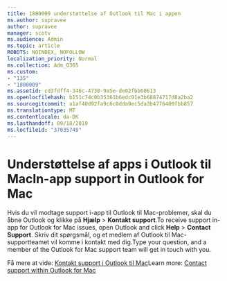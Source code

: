 ```yaml
---
title: 1800009 understøttelse af Outlook til Mac i appen
ms.author: supravee
author: supravee
manager: scotv
ms.audience: Admin
ms.topic: article
ROBOTS: NOINDEX, NOFOLLOW
localization_priority: Normal
ms.collection: Adm_O365
ms.custom:
- "135"
- "1800009"
ms.assetid: cd3fdff4-346c-4730-9a5e-de02fbb60613
ms.openlocfilehash: b151c74c0b35361b6edc91e3b68874717d8a2ba2
ms.sourcegitcommit: a1af40d92fa9c6c0dda9ec5da3b4776400fbb857
ms.translationtype: MT
ms.contentlocale: da-DK
ms.lasthandoff: 09/18/2019
ms.locfileid: "37035749"
---
```

# <a name="in-app-support-in-outlook-for-mac"></a><span data-ttu-id="21d0c-102">Understøttelse af apps i Outlook til Mac</span><span class="sxs-lookup"><span data-stu-id="21d0c-102">In-app support in Outlook for Mac</span></span>

<span data-ttu-id="21d0c-103">Hvis du vil modtage support i-app til Outlook til Mac-problemer, skal du åbne Outlook og klikke på **Hjælp** \> **Kontakt support**.</span><span class="sxs-lookup"><span data-stu-id="21d0c-103">To receive support in-app for Outlook for Mac issues, open Outlook and click **Help** \> **Contact Support**.</span></span> <span data-ttu-id="21d0c-104">Skriv dit spørgsmål, og et medlem af Outlook til Mac-supportteamet vil komme i kontakt med dig.</span><span class="sxs-lookup"><span data-stu-id="21d0c-104">Type your question, and a member of the Outlook for Mac support team will get in touch with you.</span></span> 

<span data-ttu-id="21d0c-105">Få mere at vide: [Kontakt support i Outlook til Mac](https://support.office.com//article/d0410177-8e65-4487-93f7-206a3a3d71a8)</span><span class="sxs-lookup"><span data-stu-id="21d0c-105">Learn more: [Contact support within Outlook for Mac](https://support.office.com//article/d0410177-8e65-4487-93f7-206a3a3d71a8)</span></span>